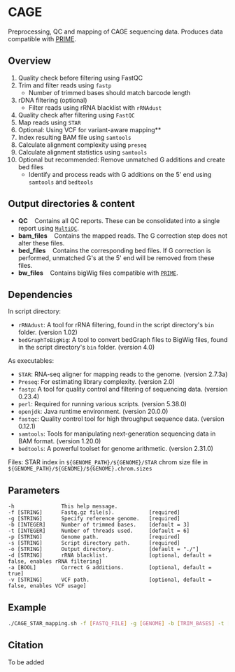 # CAGE

Preprocessing, QC and mapping of CAGE sequencing data. Produces data compatible with [PRIME](https://github.com/anderssonlab/PRIME).

## Overview

1. Quality check before filtering using FastQC
2. Trim and filter reads using `fastp`
   - Number of trimmed bases should match barcode length
3. rDNA filtering (optional)
   - Filter reads using rRNA blacklist with `rRNAdust`
4. Quality check after filtering using `FastQC`
5. Map reads using `STAR`
6. Optional: Using VCF for variant-aware mapping**
7. Index resulting BAM file using `samtools`
8. Calculate alignment complexity using `preseq`
9. Calculate alignment statistics using `samtools`
10. Optional but recommended: Remove unmatched G additions and create bed files
    - Identify and process reads with G additions on the 5' end using `samtools` and `bedtools`


## Output directories & content
- **QC**&nbsp;&nbsp;&nbsp;&nbsp;Contains all QC reports. These can be consolidated into a single report using [`MultiQC`](https://multiqc.info).
- **bam_files**&nbsp;&nbsp;&nbsp;&nbsp;Contains the mapped reads. The G correction step does not alter these files.
- **bed_files**&nbsp;&nbsp;&nbsp;&nbsp;Contains the corresponding bed files. If G correction is performed, unmatched G's at the 5' end will be removed from these files.
- **bw_files**&nbsp;&nbsp;&nbsp;&nbsp;Contains bigWig files compatible with [`PRIME`](https://github.com/anderssonlab/PRIME).


## Dependencies

In script directory:
- `rRNAdust`: A tool for rRNA filtering, found in the script directory's `bin` folder. (version 1.02)
- `bedGraphToBigWig`: A tool to convert bedGraph files to BigWig files, found in the script directory's `bin` folder. (version 4.0)

As executables:
- `STAR`: RNA-seq aligner for mapping reads to the genome. (version 2.7.3a)
- `Preseq`: For estimating library complexity. (version 2.0)
- `fastp`: A tool for quality control and filtering of sequencing data. (version 0.23.4)
- `perl`: Required for running various scripts. (version 5.38.0)
- `openjdk`: Java runtime environment. (version 20.0.0)
- `fastqc`: Quality control tool for high throughput sequence data. (version 0.12.1)
- `samtools`: Tools for manipulating next-generation sequencing data in BAM format. (version 1.20.0)
- `bedtools`: A powerful toolset for genome arithmetic. (version 2.31.0)

Files:
STAR index in `${GENOME_PATH}/${GENOME}/STAR`
chrom size file in `${GENOME_PATH}/${GENOME}/${GENOME}.chrom.sizes`


## Parameters
```
-h               This help message.
-f [STRING]      Fastq.gz file(s).           [required]
-g [STRING]      Specify reference genome.   [required]
-b [INTEGER]     Number of trimmed bases.    [default = 3]
-t [INTEGER]     Number of threads used.     [default = 6]
-p [STRING]      Genome path.                [required]
-s [STRING]      Script directory path.      [required]
-o [STRING]      Output directory.           [default = "./"]
-d [STRING]      rRNA blacklist.             [optional, default = false, enables rRNA filtering]
-a [BOOL]        Correct G additions.        [optional, default = true]
-v [STRING]      VCF path.                   [optional, default = false, enables VCF usage]
```

## Example
```bash
./CAGE_STAR_mapping.sh -f [FASTQ_FILE] -g [GENOME] -b [TRIM_BASES] -t [THREADS] -d [DUSTFILE] -o [OUTPUT_DIR] -i [FILTER] -a [G_CORRECT] -v [VCF_PATH] -p [GENOME_PATH] -s [SCRIPTDIR]

```

## Citation

To be added
